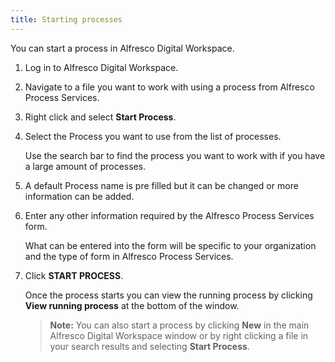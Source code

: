 ```yaml
---
title: Starting processes
---
```

You can start a process in Alfresco Digital Workspace.

1. Log in to Alfresco Digital Workspace.

2. Navigate to a file you want to work with using a process from Alfresco Process Services.

3. Right click and select **Start Process**.

4. Select the Process you want to use from the list of processes.

    Use the search bar to find the process you want to work with if you have a large amount of processes.

5. A default Process name is pre filled but it can be changed or more information can be added.

6. Enter any other information required by the Alfresco Process Services form.

    What can be entered into the form will be specific to your organization and the type of form in Alfresco Process Services.

7. Click **START PROCESS**.

    Once the process starts you can view the running process by clicking **View running process** at the bottom of the window.

   > **Note:** You can also start a process by clicking **New** in the main Alfresco Digital Workspace window or by right clicking a file in your search results and selecting **Start Process**.
